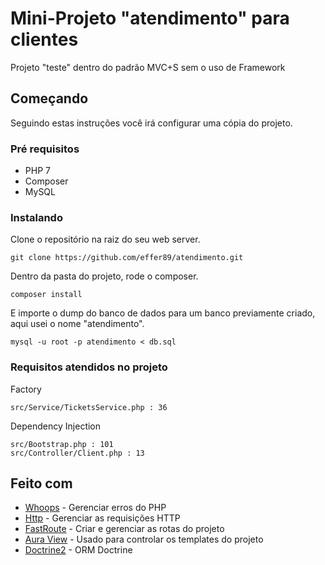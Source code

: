 # Mini-Projeto "atendimento" para clientes

Projeto "teste" dentro do padrão MVC+S sem o uso de Framework

## Começando

Seguindo estas instruções você irá configurar uma cópia do projeto.

### Pré requisitos

- PHP 7
- Composer
- MySQL

### Instalando

Clone o repositório na raiz do seu web server.
```
git clone https://github.com/effer89/atendimento.git
```
Dentro da pasta do projeto, rode o composer.
```
composer install
```
E importe o dump do banco de dados para um banco previamente criado, aqui usei o nome "atendimento".
```
mysql -u root -p atendimento < db.sql
```
### Requisitos atendidos no projeto

Factory
```
src/Service/TicketsService.php : 36
```
Dependency Injection
```
src/Bootstrap.php : 101
src/Controller/Client.php : 13
```
## Feito com

* [Whoops](https://github.com/filp/whoops) - Gerenciar erros do PHP
* [Http](https://github.com/PatrickLouys/http) - Gerenciar as requisições HTTP
* [FastRoute](nikic/fast-route) - Criar e gerenciar as rotas do projeto
* [Aura View](https://github.com/auraphp/Aura.View) - Usado para controlar os templates do projeto
* [Doctrine2](https://github.com/doctrine/doctrine2) - ORM Doctrine